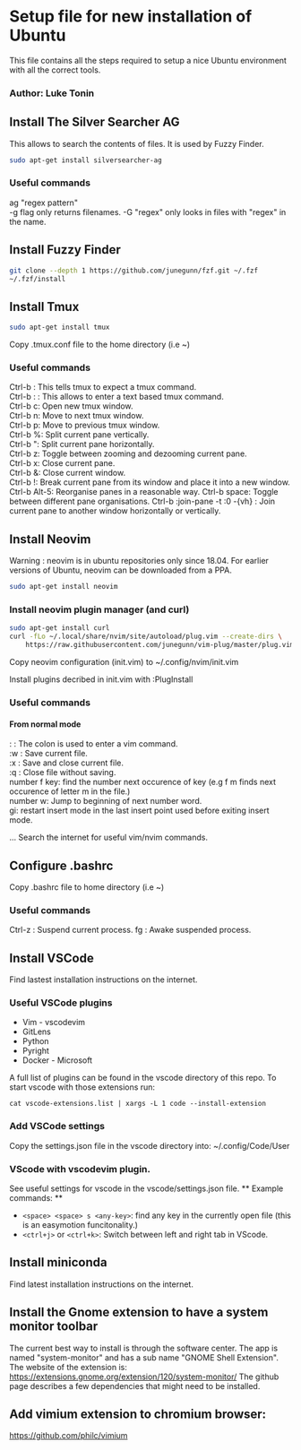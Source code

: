 # Setup file for new installation of Ubuntu

This file contains all the steps required to setup a nice Ubuntu environment with all the correct tools.

### Author: Luke Tonin


## Install The Silver Searcher AG
This allows to search the contents of files. It is used by Fuzzy Finder.
```bash
sudo apt-get install silversearcher-ag
```

### Useful commands
ag "regex pattern"  
-g flag only returns filenames.
-G "regex" only looks in files with "regex" in the name.

## Install Fuzzy Finder

``` bash
git clone --depth 1 https://github.com/junegunn/fzf.git ~/.fzf
~/.fzf/install
```

## Install Tmux
``` bash
sudo apt-get install tmux
```

Copy .tmux.conf file to the home directory (i.e ~)

### Useful commands
Ctrl-b : This tells tmux to expect a tmux command.  
Ctrl-b : : This allows to enter a text based tmux command.  
Ctrl-b c: Open new tmux window.  
Ctrl-b n: Move to next tmux window.  
Ctrl-b p: Move to previous tmux window.  
Ctrl-b %: Split current pane vertically.  
Ctrl-b ": Split current pane horizontally.  
Ctrl-b z: Toggle between zooming and dezooming current pane.  
Ctrl-b x: Close current pane.  
Ctrl-b &: Close current window.  
Ctrl-b !: Break current pane from its window and place it into a new window.  
Ctrl-b Alt-5: Reorganise panes in a reasonable way.
Ctrl-b space: Toggle between different pane organisations.
Ctrl-b :join-pane -t :0 -{vh} : Join current pane to another window horizontally or vertically.


## Install Neovim
Warning : neovim is in ubuntu repositories only since 18.04. For earlier versions of Ubuntu, neovim can be downloaded from a PPA.
``` bash
sudo apt-get install neovim
```

### Install neovim plugin manager (and curl)
``` bash
sudo apt-get install curl
curl -fLo ~/.local/share/nvim/site/autoload/plug.vim --create-dirs \
    https://raw.githubusercontent.com/junegunn/vim-plug/master/plug.vim
```

Copy neovim configuration (init.vim) to ~/.config/nvim/init.vim  

Install plugins decribed in init.vim with :PlugInstall  

### Useful commands
#### From normal mode
: : The colon is used to enter a vim command.   
:w : Save current file.  
:x : Save and close current file.  
:q : Close file without saving.  
number f key: find the number next occurence of key (e.g f m finds next occurence of letter m in the file.)  
number w: Jump to beginning of next number word.  
gi: restart insert mode in the last insert point used before exiting insert mode.  

... Search the internet for useful vim/nvim commands.  

## Configure .bashrc
Copy .bashrc file to home directory (i.e ~)

### Useful commands
Ctrl-z : Suspend current process.
fg : Awake suspended process.


## Install VSCode
Find lastest installation instructions on the internet.

### Useful VSCode plugins
- Vim - vscodevim 
- GitLens
- Python
- Pyright
- Docker - Microsoft

A full list of plugins can be found in the vscode directory of this repo.
To start vscode with those extensions run:
```
cat vscode-extensions.list | xargs -L 1 code --install-extension
```

### Add VSCode settings
Copy the settings.json file in the vscode directory into:
~/.config/Code/User

### VScode with vscodevim plugin.
See useful settings for vscode in the vscode/settings.json file.
** Example commands: **
- `<space> <space> s <any-key>`: find any key in the currently open file (this is an easymotion funcitonality.)
- `<ctrl+j>` or `<ctrl+k>`: Switch between left and right tab in VScode.


## Install miniconda
Find latest installation instructions on the internet.  

## Install the Gnome extension to have a system monitor toolbar
The current best way to install is through the software center.
The app is named "system-monitor" and has a sub name "GNOME Shell Extension".
The website of the extension is: https://extensions.gnome.org/extension/120/system-monitor/
The github page describes a few dependencies that might need to be installed.

## Add vimium extension to chromium browser:
https://github.com/philc/vimium
